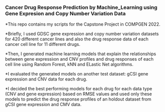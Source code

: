 ### Cancer Drug Response Prediction by Machine_Learning using Gene Expresion and Copy Number Variation Data

*This repo contains my scripts for the Capstone Project in COMPGEN 2022. 

*Briefly, I used GDSC gene expression and copy number variation datasets for 420 different cancer lines and also
the drug response data of each cancer cell line for 11 different drugs. 

*Then, I generated machine learning models that explain the relationships between gene expressiıon and CNV 
profiles and drug responses of each cell line using Random Forest, kNN and ELastic Net algorithms. 

*I evaluated the generated models on another test dataset: gCSI gene expression and CNV data for each drug.

*I decided the best performing models for each drug for each data type (CNV and gene expression) based on
RMSE values and used only these models to predict the drug response profiles of an holdout dataset from gCSI 
gene expression and CMV data.
